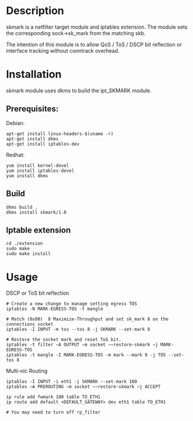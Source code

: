 Description
===========
skmark is a netfilter target module and iptables extension.
The module sets the corresponding sock->sk_mark from the matching skb. 

The intention of this module is to allow QoS / ToS / DSCP bit reflection or interface tracking without conntrack overhead.


Installation
============
skmark module uses dkms to build the ipt_SKMARK module. 

## Prerequisites:
Debian:
```
apt-get install linux-headers-$(uname -r)
apt-get install dkms 
apt-get install iptables-dev
```
Redhat:
```
yum install kernel-devel
yum install iptables-devel
yum install dkms
```
## Build
```
dkms build .
dkms install skmark/1.0
```

## Iptable extension
```
cd ./extension
sudo make
sudo make install
```

Usage
=====
DSCP or ToS bit reflection

```
# Create a new change to manage setting egress TOS
iptables -N MARK-EGRESS-TOS -t mangle

# Match (0x08)  8 Maximize-Throughput and set sk_mark 8 on the connections socket
iptables -I INPUT -m tos --tos 8 -j SKMARK --set-mark 8

# Restore the socket mark and reset ToS bit.
iptables -t filter −A OUTPUT −m socket −−restore-skmark −j MARK-EGRESS-TOS
iptables -t mangle -I MARK-EGRESS-TOS -m mark --mark 8 -j TOS --set-tos 8
```

Multi-nic Routing 
```
iptables -I INPUT -i eth1 -j SKMARK --set-mark 100
iptables −A PREROUTING −m socket −−restore-skmark −j ACCEPT

ip rule add fwmark 100 table TO_ETH1
ip route add default <DEFAULT_GATEWAY> dev eth1 table TO_ETH1

# You may need to turn off rp_filter
```
